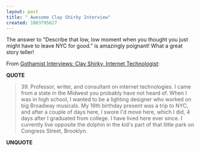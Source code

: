 ```yaml
---
layout: post
title: " Awesome Clay Shirky Interview"
created: 1083795627
---
```

The answer to "Describe that low, low moment when you thought you just might have to leave NYC for good." is amazingly poignant! What a great story teller!

From <a href="http://www.gothamist.com/interview/archives/2004/04/09/clay_shirky_internet_technologist.php">Gothamist Interviews: Clay Shirky, Internet Technologist</a>:
<p><strong>QUOTE</strong></p><blockquote>39. Professor, writer, and consultant on internet technologies. I came from a state in the Midwest you probably have not heard of. When I was in high school, I wanted to be a lighting designer who worked on big Broadway musicals. My 16th birthday present was a trip to NYC, and after a couple of days here, I swore I'd move here, which I did, 4 days after I graduated from college. I have lived here ever since. I currently live opposite the dolphin in the kid's part of that little park on Congress Street, Brooklyn.</blockquote><p><strong>UNQUOTE</strong></p>

